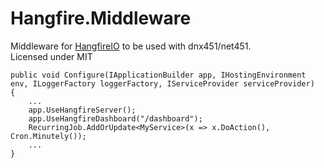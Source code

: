 # Hangfire.Middleware  

Middleware for [HangfireIO](https://github.com/HangfireIO/Hangfire) to be used with dnx451/net451.  
Licensed under MIT  

```
public void Configure(IApplicationBuilder app, IHostingEnvironment env, ILoggerFactory loggerFactory, IServiceProvider serviceProvider)
{
    ...
    app.UseHangfireServer();
    app.UseHangfireDashboard("/dashboard");
    RecurringJob.AddOrUpdate<MyService>(x => x.DoAction(), Cron.Minutely());
    ...
}
```
